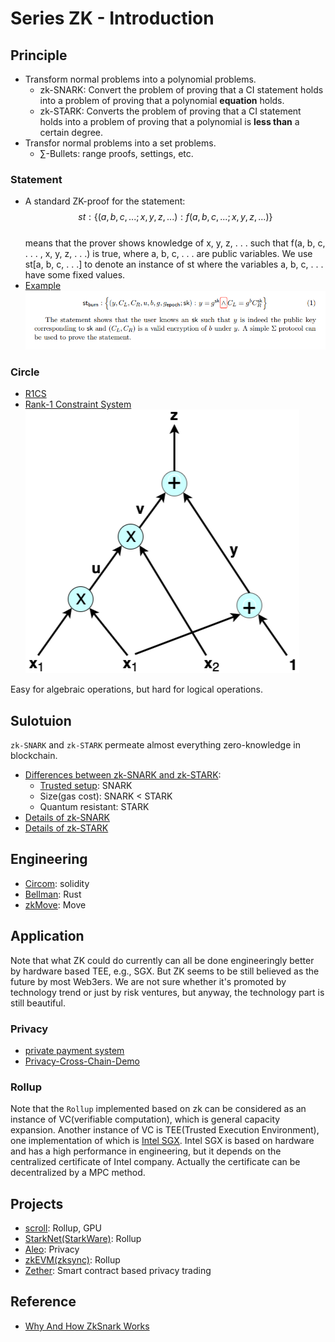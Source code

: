 # Series ZK - Introduction

## Principle
* Transform normal problems into a polynomial problems.    
    * zk-SNARK: Convert the problem of proving that a CI statement holds into a problem of proving that a polynomial **equation** holds.
    * zk-STARK: Converts the problem of proving that a CI statement holds into a problem of proving that a polynomial is **less than** a certain degree.
* Transfor normal problems into a set problems.
    * $\sum$-Bullets: range proofs, settings, etc.

### Statement
* A standard ZK-proof for the statement:  
$$st: \{(a, b, c, ...; x, y, z, ...) : f(a, b, c, ...; x, y, z, ...)\}$$    
    means that the prover shows knowledge of x, y, z, . . . such that f(a, b, c, . . . , x, y, z, . . .) is true, where a, b, c, . . . are public variables. We use st[a, b, c, . . .] to denote an instance of st where the variables a, b, c, . . . have some fixed values.
* [Example](https://crypto.stanford.edu/~buenz/papers/zether.pdf)  
![example of statement](./image/example%20statement.png)

### Circle
* [R1CS](https://www.zeroknowledgeblog.com/index.php/the-pinocchio-protocol/r1cs)
* [Rank-1 Constraint System](https://tlu.tarilabs.com/cryptography/rank-1)  
![Circle](./image/polynomial-eg-ac.png)  

Easy for algebraic operations, but hard for logical operations.

## Sulotuion
`zk-SNARK` and `zk-STARK` permeate almost everything zero-knowledge in blockchain.

* [Differences between zk-SNARK and zk-STARK](https://blog.pantherprotocol.io/zk-snarks-vs-zk-starks-differences-in-zero-knowledge-technologies/): 
    * [Trusted setup](./zk%20SNARK.md#generate-crs-in-a-decentralized-manner): SNARK
    * Size(gas cost): SNARK < STARK
    * Quantum resistant: STARK
* [Details of zk-SNARK](./zk%20SNARK.md)
* [Details of zk-STARK](./zk%20STARK.md)

## Engineering
* [Circom](./zk%20Circom.md): solidity
* [Bellman](https://github.com/zkcrypto/bellman): Rust
* [zkMove](https://github.com/young-rocks/zkmove): Move

## Application
Note that what ZK could do currently can all be done engineeringly better by hardware based TEE, e.g., SGX. But ZK seems to be still believed as the future by most Web3ers. We are not sure whether it's promoted by technology trend or just by risk ventures, but anyway, the technology part is still beautiful.    

### Privacy
* [ private payment system](https://github.com/ConsenSys/anonymous-zether)
* [Privacy-Cross-Chain-Demo](https://github.com/dantenetwork/Privacy-Cross-Chain-Demo/tree/main/Anonymous)

### Rollup
Note that the `Rollup` implemented based on zk can be considered as an instance of VC(verifiable computation), which is general capacity expansion. Another instance of VC is TEE(Trusted Execution Environment), one implementation of which is [Intel SGX](https://medium.com/@integritee/tee-101-how-intel-sgx-works-and-why-we-use-it-at-integritee-5cb2957c050f). Intel SGX is based on hardware and has a high performance in engineering, but it depends on the centralized certificate of Intel company. Actually the certificate can be decentralized by a MPC method.  

## Projects
* [scroll](https://hackmd.io/@yezhang/S1sJ2cEWY): Rollup, GPU
* [StarkNet(StarkWare)](https://starkware.co/starknet/): Rollup
* [Aleo](https://www.aleo.org/): Privacy
* [zkEVM(zksync)](https://docs.zksync.io/zkevm/): Rollup
* [Zether](https://crypto.stanford.edu/~buenz/papers/zether.pdf): Smart contract based privacy trading 

## Reference
* [Why And How ZkSnark Works](https://arxiv.org/abs/1906.07221)
